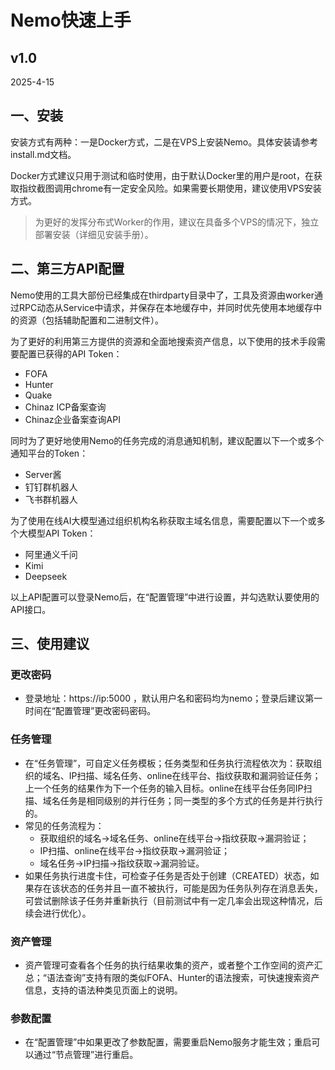 # Nemo快速上手

## v1.0

2025-4-15

## 一、安装

安装方式有两种：一是Docker方式，二是在VPS上安装Nemo。具体安装请参考install.md文档。

Docker方式建议只用于测试和临时使用，由于默认Docker里的用户是root，在获取指纹截图调用chrome有一定安全风险。如果需要长期使用，建议使用VPS安装方式。


>为更好的发挥分布式Worker的作用，建议在具备多个VPS的情况下，独立部署安装（详细见安装手册）。

## 二、第三方API配置

Nemo使用的工具大部份已经集成在thirdparty目录中了，工具及资源由worker通过RPC动态从Service中请求，并保存在本地缓存中，并同时优先使用本地缓存中的资源（包括辅助配置和二进制文件）。

为了更好的利用第三方提供的资源和全面地搜索资产信息，以下使用的技术手段需要配置已获得的API Token：

- FOFA
- Hunter
- Quake
- Chinaz ICP备案查询
- Chinaz企业备案查询API

同时为了更好地使用Nemo的任务完成的消息通知机制，建议配置以下一个或多个通知平台的Token：
- Server酱
- 钉钉群机器人
- 飞书群机器人

为了使用在线AI大模型通过组织机构名称获取主域名信息，需要配置以下一个或多个大模型API Token：
- 阿里通义千问
- Kimi
- Deepseek

以上API配置可以登录Nemo后，在“配置管理”中进行设置，并勾选默认要使用的API接口。

## 三、使用建议

### 更改密码
+ 登录地址：https://ip:5000 ，默认用户名和密码均为nemo；登录后建议第一时间在“配置管理”更改密码密码。

### 任务管理
+ 在“任务管理”，可自定义任务模板；任务类型和任务执行流程依次为：获取组织的域名、IP扫描、域名任务、online在线平台、指纹获取和漏洞验证任务；上一个任务的结果作为下一个任务的输入目标。online在线平台任务同IP扫描、域名任务是相同级别的并行任务；同一类型的多个方式的任务是并行执行的。
+ 常见的任务流程为：
  - 获取组织的域名->域名任务、online在线平台->指纹获取->漏洞验证；
  - IP扫描、online在线平台->指纹获取->漏洞验证；
  - 域名任务->IP扫描->指纹获取->漏洞验证。
+ 如果任务执行进度卡住，可检查子任务是否处于创建（CREATED）状态，如果存在该状态的任务并且一直不被执行，可能是因为任务队列存在消息丢失，可尝试删除该子任务并重新执行（目前测试中有一定几率会出现这种情况，后续会进行优化）。

### 资产管理

+ 资产管理可查看各个任务的执行结果收集的资产，或者整个工作空间的资产汇总；“语法查询”支持有限的类似FOFA、Hunter的语法搜索，可快速搜索资产信息，支持的语法种类见页面上的说明。

### 参数配置
+ 在“配置管理”中如果更改了参数配置，需要重启Nemo服务才能生效；重启可以通过“节点管理”进行重启。